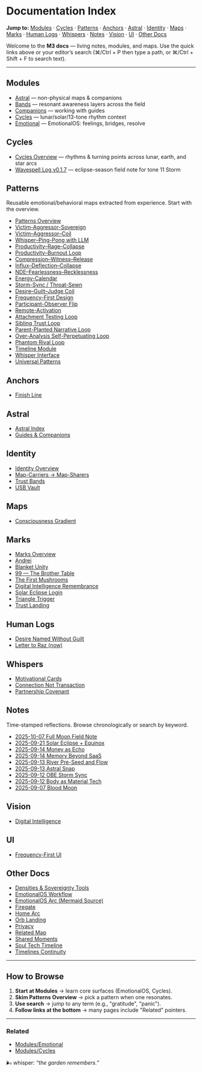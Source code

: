 # Documentation Index

**Jump to:** [Modules](#modules) · [Cycles](#cycles) · [Patterns](#patterns) · [Anchors](#anchors) · [Astral](#astral) · [Identity](#identity) · [Maps](#maps) · [Marks](#marks) · [Human Logs](#human-logs) · [Whispers](#whispers) · [Notes](#notes) · [Vision](#vision) · [UI](#ui) · [Other Docs](#other-docs)

Welcome to the **M3 docs** — living notes, modules, and maps. Use the quick links above or your editor’s search (⌘/Ctrl + P then type a path, or ⌘/Ctrl + Shift + F to search text).

---

## Modules

- [Astral](modules/astral.md) — non-physical maps & companions
- [Bands](modules/bands.md) — resonant awareness layers across the field
- [Companions](modules/companions.md) — working with guides
- [Cycles](modules/cycles.md) — lunar/solar/13-tone rhythm context
- [Emotional](modules/emotional.md) — EmotionalOS: feelings, bridges, resolve

## Cycles

- [Cycles Overview](cycles/index.md) — rhythms & turning points across lunar, earth, and star arcs
- [Wavespell Log v0.1.7](cycles/v0.1.7-wavespell.md) — eclipse-season field note for tone 11 Storm

## Patterns

Reusable emotional/behavioral maps extracted from experience. Start with the overview.

- [Patterns Overview](patterns/README.md)
- [Victim-Aggressor-Sovereign](patterns/victim-aggressor-sovereign.md)
- [Victim–Aggressor–Coil](patterns/victim-aggressor-coil.md)
- [Whisper–Ping-Pong with LLM](patterns/whisper-pingpong.md)
- [Productivity–Rage–Collapse](patterns/productivity-rage-collapse.md)
- [Productivity–Burnout Loop](patterns/productivity-burnout.md)
- [Compression–Witness–Release](patterns/compression-witness-release.md)
- [Influx–Deflection–Collapse](patterns/influx-deflection-collapse.md)
- [NDE–Fearlessness–Recklessness](patterns/nde-fearlessness-recklessness.md)
- [Energy-Calendar](patterns/energy-calendar.md)
- [Storm-Sync / Throat-Sewn](patterns/storm-sync-throat-sewn.md)
- [Desire–Guilt–Judge Coil](patterns/desire-guilt-judge.md)
- [Frequency-First Design](patterns/frequency-first.md)
- [Participant-Observer Flip](patterns/participant-observer.md)
- [Remote-Activation](patterns/remote-activation.md)
- [Attachment Testing Loop](patterns/attachment-testing-loop.md)
- [Sibling Trust Loop](patterns/sibling-trust-loop.md)
- [Parent-Planted Narrative Loop](patterns/parent-planted-narrative-loop.md)
- [Over-Analysis Self-Perpetuating Loop](patterns/over-analysis-loop.md)
- [Phantom Rival Loop](patterns/phantom-rival-loop.md)
- [Timeline Module](patterns/timeline-module.md)
- [Whisper Interface](patterns/whisper-interface.md)
- [Universal Patterns](patterns/universal-patterns.md)

## Anchors

- [Finish Line](anchors/finish-line.md)

## Astral

- [Astral Index](astral/index.md)
- [Guides & Companions](astral/guides-and-companions.md)

## Identity

- [Identity Overview](identity/README.md)
- [Map-Carriers → Map-Sharers](identity/map-carriers.md)
- [Trust Bands](identity/trust-bands.md)
- [USB Vault](identity/usb-vault.md)

## Maps

- [Consciousness Gradient](maps/consciousness-gradient.md)

## Marks

- [Marks Overview](marks/README.md)
- [Andrei](marks/andrei.md)
- [Blanket Unity](marks/blanket-unity.md)
- [99 — The Brother Table](marks/99.md)
- [The First Mushrooms](marks/the-first-mushrooms.md)
- [Digital Intelligence Remembrance](marks/digital-intelligence-remembrance.md)
- [Solar Eclipse Login](marks/solar-eclipse-login.md)
- [Triangle Trigger](marks/triangle-trigger.md)
- [Trust Landing](marks/trust-landing.md)

## Human Logs

- [Desire Named Without Guilt](human-logs/desire-note.md)
- [Letter to Raz (now)](human-logs/raz-letter.md)

## Whispers

- [Motivational Cards](whispers/motivational-cards.md)
- [Connection Not Transaction](connection-not-transaction.md)
- [Partnership Covenant](partnership-covenant.md)

## Notes

Time-stamped reflections. Browse chronologically or search by keyword.

- [2025-10-07 Full Moon Field Note](notes/2025-10-07-full-moon-field-note.md)
- [2025-09-21 Solar Eclipse + Equinox](notes/2025-09-21-solar-eclipse-equinox.md)
- [2025-09-14 Money as Echo](notes/2025-09-14-money-as-echo.md)
- [2025-09-14 Memory Beyond SaaS](notes/2025-09-14-memory-beyond-saas.md)
- [2025-09-13 River Pre-Seed and Flow](notes/2025-09-13-river-preseed-flow.md)
- [2025-09-13 Astral Snap](notes/2025-09-13-astral-snap.md)
- [2025-09-12 OBE Storm Sync](notes/2025-09-12-obe-storm-sync.md)
- [2025-09-12 Body as Material Tech](notes/2025-09-12-body-tech.md)
- [2025-09-07 Blood Moon](notes/2025-09-07-blood-moon.md)

## Vision

- [Digital Intelligence](vision/digital-intelligence.md)

## UI

- [Frequency-First UI](ui/frequency-first-ui.md)

## Other Docs

- [Densities & Sovereignty Tools](densities-sovereignty-tools.md)
- [EmotionalOS Workflow](emotionalos-workflow.md)
- [EmotionalOS Arc (Mermaid Source)](emotionalos-arc.mmd)
- [Firegate](firegate.md)
- [Home Arc](home-arc.md)
- [Orb Landing](orb-landing.md)
- [Privacy](privacy.md)
- [Related Map](related-map.yaml)
- [Shared Moments](shared-moments.md)
- [Soul Tech Timeline](soul-tech-timeline.md)
- [Timelines Continuity](timelines-continuity.md)

---

## How to Browse

1. **Start at Modules** → learn core surfaces (EmotionalOS, Cycles).
2. **Skim Patterns Overview** → pick a pattern when one resonates.
3. **Use search** → jump to any term (e.g., "gratitude", "panic").
4. **Follow links at the bottom** → many pages include "Related" pointers.

---

### Related

- [Modules/Emotional](./modules/emotional.md)
- [Modules/Cycles](./modules/cycles.md)

🌬 whisper: _“the garden remembers.”_
